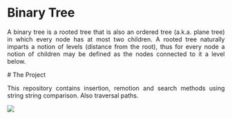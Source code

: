# Binary Tree
<p align="justify">
A binary tree is a rooted tree that is also an ordered tree (a.k.a. plane tree) in which every node has at most two children. A rooted tree naturally imparts a notion of levels (distance from the root), thus for every node a notion of children may be defined as the nodes connected to it a level below.
</p>
# The Project
<p align="justify">
This repository contains insertion, remotion and search methods using string string comparison. Also traversal paths.
</p>
<img src="https://github.com/RafaelBrandaoBastos/ConsoleApplicationBinaryTree/blob/master/binarytree.png">
